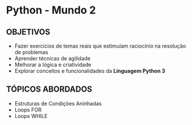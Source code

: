 # Python - Mundo 2
## OBJETIVOS
- Fazer exercícios de temas reais que estimulam raciocínio na resolução de problemas
- Aprender técnicas de agilidade
- Melhorar a lógica e criatividade
- Explorar conceitos e funcionalidades da **Linguagem Python 3**

## TÓPICOS ABORDADOS
- Estruturas de Condições Aninhadas
- Loops FOR
- Loops WHILE

